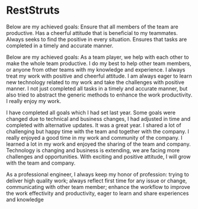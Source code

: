 # RestStruts

Below are my achieved goals:
Ensure that all members of the team are productive.
Has a cheerful attitude that is beneficial to my teammates.
Always seeks to find the positive in every situation.
Ensures that tasks are completed in a timely and accurate manner.


Below are my achieved goals:
As a team player, we help with each other to make the whole team productive. I do my best to help other team members, or anyone from other teams with my knowledge and experience. I always treat my work with positive and cheerful attitude. I am always eager to learn new technology related to my work and take the challenges with positive manner. I not just completed all tasks in a timely and accurate manner, but also tried to abstract the generic methods to enhance the work productivity. I really enjoy my work.



I have completed all goals which I had set last year. Some goals were changed due to technical and business changes, I had adjusted in time and completed with alternative updates.
It was a great year. I shared a lot of challenging but happy time with the team and together with the company. I really enjoyed a good time in my work and community of the company.
I learned a lot in my work and enjoyed the sharing of the team and company. Technology is changing and business is extending, we are facing more challenges and opportunities. With exciting and positive attitude, I will grow with the team and company.




As a professional engineer, I always keep my honor of profession: trying to deliver high quality work; always reflect first time for any issue or change, communicating with other team member; enhance the workflow to improve the work effectivity and productivity, eager to learn and share experiences and knowledge